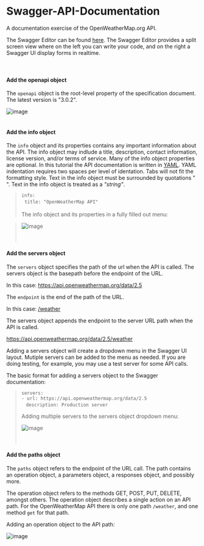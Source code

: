 # Swagger-API-Documentation
A documentation exercise of the OpenWeatherMap.org API.

The Swagger Editor can be found [here](https://editor.swagger.io/). The Swagger Editor provides a split screen view where on the left you can write your code, and on the right a Swagger UI display forms in realtime.  
<br></br>
#### Add the openapi object  

The `openapi` object is the root-level property of the specification document. The latest version is "3.0.2".  

![image](https://user-images.githubusercontent.com/68202736/91367116-7b7dd980-e7ba-11ea-902e-ef32fbc579c9.png)
<br></br>
#### Add the info object  

The `info` object and its properties contains any important information about the API. The info object may indlude a title, description, contact information, license version, and/or terms of service. Many of the info object properties are optional. In this tutorial the API documentation is written in [YAML](https://docs.ansible.com/ansible/latest/reference_appendices/YAMLSyntax.html). YAML indentation requires two spaces per level of identation. Tabs will not fit the formatting style. Text in the info object must be surrounded by quotations " ". Text in the info object is treated as a *"string"*.

>`info:`  
>&nbsp;&nbsp;`title: "OpenWeatherMap API"`
><br></br>
>The info object and its properties in a fully filled out menu:  

>![image](https://user-images.githubusercontent.com/68202736/91366845-b59aab80-e7b9-11ea-830d-da9c556b5c88.png)  
<br></br>
#### Add the servers object  

The `servers` object specifies the path of the url when the API is called. The servers object is the basepath before the endpoint of the URL.  

In this case: https://api.openweathermap.org/data/2.5  

The `endpoint` is the end of the path of the URL.  

In this case: [/weather](https://api.openweathermap.org/data/2.5/weather)    

The servers object appends the endpoint to the server URL path when the API is called.  

https://api.openweathermap.org/data/2.5/weather  

Adding a servers object will create a dropdown menu in the Swagger UI layout. Mutiple servers can be added to the menu as needed. If you are doing testing, for example, you may use a test server for some API calls. 

The basic format for adding a servers object to the Swagger documentation:  

> `servers:`  
>   `- url: https://api.openweathermap.org/data/2.5`    
>    &nbsp;&nbsp;&nbsp;`description: Production server`
>
>Adding multiple servers to the servers object dropdown menu:
>
>![image](https://user-images.githubusercontent.com/68202736/91369700-504ab880-e7c1-11ea-80be-63dc3288631a.png)  
<br></br>

#### Add the paths object

The `paths` object refers to the endpoint of the URL call. The path contains an operation object, a parameters object, a responses object, and possibly more.  

The operation object refers to the methods GET, POST, PUT, DELETE, amongst others. The operation object describes a single action on an API path. For the OpenWeatherMap API there is only one path `/weather`, and one method `get` for that path.  

Adding an operation object to the API path:  

![image](https://user-images.githubusercontent.com/68202736/91376650-68770380-e7d2-11ea-94bd-4caad81fb43b.png)










